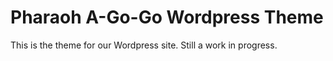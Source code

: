 # Pharaoh A-Go-Go Wordpress Theme

This is the theme for our Wordpress site. Still a work in progress.
